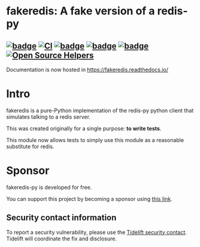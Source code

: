 fakeredis: A fake version of a redis-py
=======================================


[![badge](https://img.shields.io/pypi/v/fakeredis)](https://pypi.org/project/fakeredis/)
[![CI](https://github.com/cunla/fakeredis-py/actions/workflows/test.yml/badge.svg)](https://github.com/cunla/fakeredis-py/actions/workflows/test.yml)
[![badge](https://img.shields.io/endpoint?url=https://gist.githubusercontent.com/cunla/b756396efb895f0e34558c980f1ca0c7/raw/fakeredis-py.json)](https://github.com/cunla/fakeredis-py/actions/workflows/test.yml)
[![badge](https://img.shields.io/pypi/dm/fakeredis)](https://pypi.org/project/fakeredis/)
[![badge](https://img.shields.io/pypi/l/fakeredis)](./LICENSE)
[![Open Source Helpers](https://www.codetriage.com/cunla/fakeredis-py/badges/users.svg)](https://www.codetriage.com/cunla/fakeredis-py)
--------------------

Documentation is now hosted in https://fakeredis.readthedocs.io/

# Intro

fakeredis is a pure-Python implementation of the redis-py python client
that simulates talking to a redis server. 

This was created originally for a single purpose: **to write tests**.

This module now allows tests to simply use this
module as a reasonable substitute for redis.

# Sponsor

fakeredis-py is developed for free.

You can support this project by becoming a sponsor using [this link](https://github.com/sponsors/cunla).

## Security contact information

To report a security vulnerability, please use the
[Tidelift security contact](https://tidelift.com/security).
Tidelift will coordinate the fix and disclosure.
